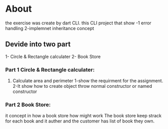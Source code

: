 # About
the exercise was create by dart CLI.
this CLI project that show -1 error handling 2-implemnet inheritance concept
## Devide into two part  
1- Circle & Rectangle calculater 
2- Book Store

### Part 1 Circle & Rectangle calculater:

1. Calculate area and perimeter
1-show the requirment for the assignment.
2-It show how to create object throw normal constructor or named constructor 

### Part 2 Book Store:
it concept in how a book store how might work
The book store keep strack for each book and it auther and the customer has list of book they own.
 